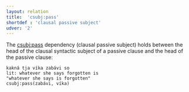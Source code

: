 ```yaml
---
layout: relation
title:  'csubj:pass'
shortdef : 'clausal passive subject'
udver: '2'
---
```


The [csubj:pass]() dependency (clausal passive subject) holds between the head of the clausal syntactic subject of  a  passive clause and the head of the passive clause:

~~~ sdparse
kakná tja víka zabávi so 
lit: whatever she says forgotten is
"whatever she says is forgotten" 
csubj:pass(zabávi, víka) 
~~~
<!-- Interlanguage links updated Út 9. května 2023, 20:04:10 CEST -->
